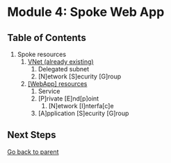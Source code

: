 # Module 4: Spoke Web App

## Table of Contents

1. Spoke resources
   1. [VNet (already existing)](./vnet.md)
      1. Delegated subnet
      1. [N]etwork [S]ecurity [G]roup
   1. [[WebApp] resources](./webapp.md)
      1. Service
      1. [P]rivate [E]nd[p]oint
         1. [N]etwork [I]nterfa[c]e
      1. [A]pplication [S]ecurity [G]roup

## Next Steps

[Go back to parent](../README.md)
